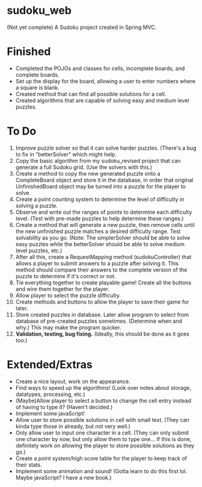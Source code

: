 # sudoku_web
(Not yet complete)
A Sudoku project created in Spring MVC.

<h1>Finished</h1>
<ul>
  <li>Completed the POJOs and classes for cells, incomplete boards, and complete boards.</li>
  <li>Set up the display for the board, allowing a user to enter numbers where a square is blank.</li>
  <li>Created method that can find all possible solutions for a cell.</li>
  <li>Created algorithms that are capable of solving easy and medium level puzzles.</li>
</ul>


<h1>To Do</h1>
<ol>
  <li>Improve puzzle solver so that it can solve harder puzzles. (There's a bug to fix in "betterSolver" which might help.</li>
  <li>Copy the basic algorithm from my sudoku_revised project that can generate a full Sudoku grid. (Use the solvers with this.)</li>
  <li>Create a method to copy the new generated puzzle onto a CompleteBoard object and store it in the database, in order that original UnfinishedBoard object may be 
  turned into a puzzle for the player to solve.</li>
  <li>Create a point counting system to determine the level of difficulty in solving a puzzle.</li>
  <li>Observe and write out the ranges of points to determine each difficulty level. (Test with pre-made puzzles to help determine these ranges.)</li>
  <li>Create a method that will generate a new puzzle, then remove cells until the new unfinished puzzle matches a desired difficutly range. Test solvability as you go. 
  (Note: The simplerSolver should be able to solve easy puzzles while the betterSolver should be able to solve medium level puzzles, etc.)</li>
  <li>After all this, create a RequestMapping method (sudokuController) that allows a player to submit answers to a puzzle after solving it. This method should compare 
  their answers to the complete version of the puzzle to determine if it's correct or not.</li>
  <li>Tie everything together to create playable game! Create all the buttons and wire them together for the player.</li>
  <li>Allow player to select the puzzle difficulty.</li>
  <li>Create methods and buttons to allow the player to save their game for later.</li>
  <li>Store created puzzles in database. Later allow program to select from database of pre-created puzzles sometimes. (Determine when and why.) This may make the program 
  quicker.</li>
  <li><b>Validation, testing, bug fixing.</b> (Ideally, this should be done as it goes too.)</li>
</ol>

<h1>Extended/Extras</h2>
<ul>
  <li>Create a nice layout, work on the appearance.</li>
  <li>Find ways to speed up the algorithms! (Look over notes about storage, datatypes, processing, etc.)</li>
  <li>(Maybe)Allow player to select a button to change the cell entry instead of having to type it? (Haven't decided.)</li>
  <li>Implement some javaScript!</li>
  <li>Allow user to store possible solutions in cell with small text. (They can kinda type those in already, but not very well.)</li>
  <li>Only allow user to input one character in a cell. (They can only submit one character by now, but only allow them to type one... If this is done, definitely work 
  on allowing the player to store possible solutions as they go.)</li>
  <li>Create a point system/high score table for the player to keep track of their stats.</li>
  <li>Implement some animation and sound! (Gotta learn to do this first lol. Maybe javaScript? I have a new book.)</li>
</ul>
